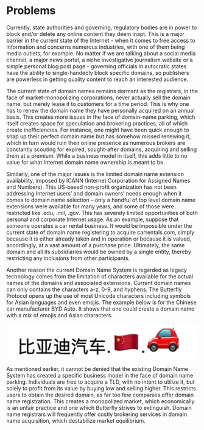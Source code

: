 # Problems

Currently, state authorities and governing, regulatory bodies are in power to block and/or delete any online content they deem inapt. This is a major barrier in the current state of the Internet - when it comes to free access to information and concerns numerous industries, with one of them being media outlets, for example. No matter if we are talking about a social media channel, a major news portal, a niche investigative journalism website or a simple personal blog post page - governing officials in autocratic states have the ability to single-handedly block specific domains, so publishers are powerless in getting quality content to reach an interested audience. 

The current state of domain names remains dormant as the registrars, in the face of market-monopolizing corporations, never actually sell the domain name, but merely lease it to customers for a time period. This is why one has to renew the domain name they have personally acquired on an annual basis. This creates more issues in the face of domain-name parking, which itself creates space for speculation and brokering practices, all of which create inefficiencies. For instance, one might have been quick enough to snap up their perfect domain name but has somehow missed renewing it, which in turn would ruin their online presence as numerous brokers are constantly scouting for expired, sought-after domains, acquiring and selling them at a premium. While a business model in itself, this adds little to no value for what Internet domain name ownership is meant to be. 

Similarly, one of the major issues is the limited domain name extension availability, imposed by ICANN \(Internet Corporation for Assigned Names and Numbers\). This US-based non-profit organization has not been addressing Internet users’ and domain owners’ needs enough when it comes to domain name selection – only a handful of top level domain name extensions were available for many years, and some of those were restricted like .edu, .mil, .gov. This has severely limited opportunities of both personal and corporate Internet usage. As an example, suppose that someone operates a car rental business. It would be impossible under the current state of domain name registering to acquire carrentals.com, simply because it is either already taken and in operation or because it is valued, accordingly, at a vast amount of a purchase price. Ultimately, the same domain and all its subsidiaries would be owned by a single entity, thereby restricting any inclusions from other participants. 

Another reason the current Domain Name System is regarded as legacy technology comes from the limitation of characters available for the actual names of the domains and associated extensions. Current domain names can only contains the characters a-z, 0-9, and hyphens. The Butterfly Protocol opens up the use of most Unicode characters including symbols for Asian languages and even emojis. The example below is for the Chinese car manufacturer BYD Auto. It shows that one could create a domain name with a mix of emojis and Asian characters.

![](../.gitbook/assets/screen-shot-2020-03-02-at-20.59.58.png)

As mentioned earlier, it cannot be denied that the existing Domain Name System has created a specific business model in the face of domain name parking. Individuals are free to acquire a TLD, with no intent to utilize it, but solely to profit from its value by buying low and selling higher. This restricts users to obtain the desired domain, as far too few companies offer domain name registration. This creates a monopolized market, which economically is an unfair practice and one which Butterfly strives to extinguish. Domain name registrars will frequently offer costly brokering services in domain name acquisition, which destabilize market equilibrium.

